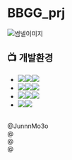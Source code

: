 # BBGG_prj
![썸넬이미지](https://github.com/yeowon2/BBGG_prj/assets/83547182/3a9db15c-db60-48df-89b2-54b7b0662788)
## 📺 개발환경
- <img src="https://img.shields.io/badge/Framework-%23121011?style=for-the-badge"><img src="https://img.shields.io/badge/spring-%236DB33F.svg?&style=for-the-badge&logo=spring&logoColor=white" /><img src="https://img.shields.io/badge/4.3.30-515151?style=for-the-badge">
- <img src="https://img.shields.io/badge/Build-%23121011?style=for-the-badge"><img src="https://img.shields.io/badge/apache%20maven-%23C71A36.svg?&style=for-the-badge&logo=apache%20maven&logoColor=white" /><img src="https://img.shields.io/badge/2.5.1-515151?style=for-the-badge">
- <img src="https://img.shields.io/badge/Language-%23121011?style=for-the-badge"><img src="https://img.shields.io/badge/java-%23ED8B00?style=for-the-badge&logo=openjdk&logoColor=white"><img src="https://img.shields.io/badge/11-515151?style=for-the-badge">
- <img src="https://img.shields.io/badge/Project Encoding-%23121011?style=for-the-badge"><img src="https://img.shields.io/badge/UTF 8-EA2328?style=for-the-badge">
<br>
@JunnnMo3o
<br>
@
<br>
@
<br>
@
